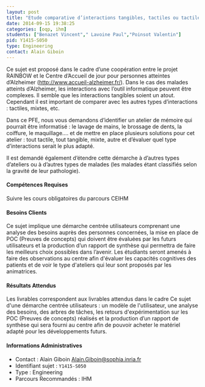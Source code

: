 ```yaml
---
layout: post
title: "Etude comparative d’interactions tangibles, tactiles ou tactiles et tangibles"
date: 2014-09-15 19:38:25
categories: [oqp, ihm]
students: ["Benazet Vincent"," Lavoine Paul","Poinsot Valentin"]
pid: Y1415-S050
type: Engineering
contact: Alain Giboin
---
```

       
Ce sujet  est proposé dans le cadre d’une coopération entre le projet RAINBOW et le Centre d’Accueil de jour pour personnes atteintes d’Alzheimer (http://www.accueil-alzheimer.fr/). Dans le cas des malades atteints d’Alzheimer, les interactions avec l’outil informatique peuvent être complexes. Il semble que les interactions tangibles soient un atout.
Cependant il est important de comparer avec les autres types d’interactions  : tactiles, mixtes, etc.

Dans ce PFE,  nous vous demandons d’identifier un atelier de mémoire qui pourrait être informatisé : le lavage de mains, le brossage de dents, la coiffure, le maquillage…. et de mettre en place plusieurs solutions pour cet atelier : tout tactile, tout tangible, mixte, autre et d’évaluer quel type d’interactions serait le plus adapté.

Il est demandé également d’étendre cette démarche à d’autres types d’ateliers ou à d’autres types de malades (les malades étant classifiés selon la gravité de leur pathologie).

#### Compétences Requises
Suivre les cours obligatoires du parcours CEIHM


#### Besoins Clients
Ce sujet implique une démarche centrée utilisateurs comprenant une analyse des besoins auprès des personnes concernées, la mise en place de POC (Preuves de concepts) qui doivent être évaluées par les futurs utilisateurs  et la production d’un rapport de synthèse qui permettra de faire les meilleurs choix possibles dans l’avenir. Les étudiants seront amenés à faire des observations au centre afin d'évaluer les capacités cognitives des patients et de voir le type d'ateliers qui leur sont proposés par les animatrices.

#### Résultats Attendus
Les livrables correspondent aux livrables attendus dans le cadre  Ce sujet d'une démarche centrée utilisateurs : un  modèle de l'utilisateur, une analyse des besoins, des arbres de tâches,  les retours d'expérimentation sur les  POC (Preuves de concepts)  réalisés et la production d’un rapport de synthèse qui sera fourni au centre afin de pouvoir acheter le matériel adapté pour les développements futurs.
     

#### Informations Administratives
  * Contact : Alain Giboin <Alain.Giboin@sophia.inria.fr>
  * Identifiant sujet : `Y1415-S050`
  * Type : Engineering
  * Parcours Recommandés : IHM
     
